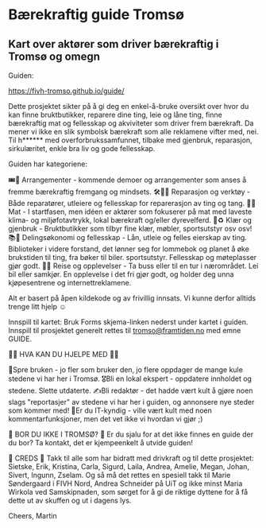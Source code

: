 # Bærekraftig guide Tromsø
## Kart over aktører som driver bærekraftig i Tromsø og omegn

Guiden: 

https://fivh-tromso.github.io/guide/

Dette prosjektet sikter på å gi deg en enkel-å-bruke oversikt over hvor du kan finne bruktbutikker, reparere dine ting, leie og låne ting, finne bærekraftig mat og fellesskap og akviviteter som driver frem bærekraft. Da mener vi ikke en slik symbolsk bærekraft som alle reklamene vifter med, nei. Til h****** med overforbrukssamfunnet, tilbake med gjenbruk, reparasjon, sirkulæritet, enkle bra liv og gode fellesskap.

Guiden har kategoriene:

🎟️📣 Arrangementer - kommende demoer og arrangementer som anses å fremme bærekraftig fremgang og mindsets.
🛠️👨‍🔧 Reparasjon og verktøy	- Både reparatører, utleiere og fellesskap for reparerasjon av ting og tang.
🍴🌱 Mat	- I startfasen, men idéen er aktører som fokuserer på mat med laveste klima- og miljøfotavtrykk, lokal bærekraft og/eller dyrevelferd.
👕♻️ Klær og gjenbruk - Bruktbutikker som tilbyr fine klær, møbler, sportsutstyr osv osv!
📚🤝 Delingsøkonomi og fellesskap - Lån, utleie og felles eierskap av ting. Biblioteker i videre forstand, det lønner seg for lommebok og planet å øke brukstiden til ting, fra bøker til biler. sportsutstyr. Fellesskap og møteplasser gjør godt.
🚌🌄 Reise og opplevelser - Ta buss eller til en tur i nærområdet. Lei bil eller samkjør. En opplevelse i det fri gjør godt, og holder deg unna kjøpesentrene og internettreklamene.

Alt er basert på åpen kildekode og av frivillig innsats. Vi kunne derfor alltids trenge litt hjelp ☺️

Innspill til kartet: Bruk Forms skjema-linken nederst under kartet i guiden.
Innspill til prosjektet generelt rettes til tromso@framtiden.no med emne GUIDE.

👨‍💻 HVA KAN DU HJELPE MED 👨‍💻

💬Spre bruken - jo fler som bruker den, jo flere oppdager de mange kule stedene vi har her i Tromsø.
🎖️Bli en lokal ekspert - oppdatere innholdet og stedene. Slette utdaterte.
✍️Bli redaktør - det hadde vært kult å gjøre noen slags "reportasjer" av stedene vi har her i guiden, og annonsere nye steder som kommer med!
👾Er du IT-kyndig - ville vært kult med noen kommentarfunksjoner, men det vet ikke vi hvordan vi gjør ;)


🤔 BOR DU IKKE I TROMSØ? 🤔
Er du sjalu for at det ikke finnes en guide der du bor? Ta kontakt, det er kjempeenkelt å utvide guiden!


👏 CREDS 👏
Takk til alle som har bidratt med drivkraft og til dette prosjektet: Sietske, Erik, Kristina, Carla, Sigurd, Laila, Andrea, Amelie, Megan, Johan, Sivert, Ingunn, Zselam.
Og så må det rettes en spesiell takk til Marie Søndergaard i FIVH Nord, Andrea Schneider på UiT og ikke minst Maria Wirkola ved Samskipnaden, som sørget for å gi de riktige dyttene for å få dette ut av skuffen og ut i dagens lys.

Cheers, Martin

